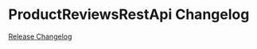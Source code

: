 # ProductReviewsRestApi Changelog

[Release Changelog](https://github.com/spryker/product-reviews-rest-api/releases)
